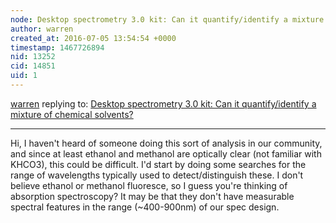 ```yaml
---
node: Desktop spectrometry 3.0 kit: Can it quantify/identify a mixture of chemical solvents?
author: warren
created_at: 2016-07-05 13:54:54 +0000
timestamp: 1467726894
nid: 13252
cid: 14851
uid: 1
---
```




[warren](../profile/warren) replying to: [Desktop spectrometry 3.0 kit: Can it quantify/identify a mixture of chemical solvents?](../notes/peace/07-01-2016/desktop-spectrometry-3-0-kit-can-it-quantify-identify-a-mixture-of-chemical-solvents)

----
Hi, I haven't heard of someone doing this sort of analysis in our community, and since at least ethanol and methanol are optically clear (not familiar with KHCO3), this could be difficult. I'd start by doing some searches for the range of wavelengths typically used to detect/distinguish these. I don't believe ethanol or methanol fluoresce, so I guess you're thinking of absorption spectroscopy? It may be that they don't have measurable spectral features in the range (~400-900nm) of our spec design. 